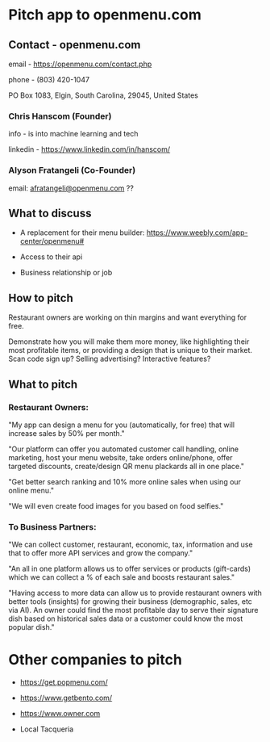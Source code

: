 # Pitch app to openmenu.com

## Contact - openmenu.com

email - https://openmenu.com/contact.php

phone - (803) 420-1047

PO Box 1083, Elgin, South Carolina, 29045, United States

### Chris Hanscom (Founder)

info - is into machine learning and tech

linkedin - https://www.linkedin.com/in/hanscom/

### Alyson Fratangeli (Co-Founder)

email: afratangeli@openmenu.com ??

## What to discuss

- A replacement for their menu builder: https://www.weebly.com/app-center/openmenu#

- Access to their api

- Business relationship or job

## How to pitch

Restaurant owners are working on thin margins and want everything for free.

Demonstrate how you will make them more money, like highlighting their most profitable items, or providing a design that is unique to their market. Scan code sign up? Selling advertising? Interactive features?

## What to pitch

### Restaurant Owners:

"My app can design a menu for you (automatically, for free) that will increase sales by 50% per month."

"Our platform can offer you automated customer call handling, online marketing, host your menu website, take orders online/phone, offer targeted discounts, create/design QR menu plackards all in one place."

"Get better search ranking and 10% more online sales when using our online menu."

"We will even create food images for you based on food selfies."

### To Business Partners:

"We can collect customer, restaurant, economic, tax, information and use that to offer more API services and grow the company."

"An all in one platform allows us to offer services or products (gift-cards) which we can collect a % of each sale and boosts restaurant sales."

"Having access to more data can allow us to provide restaurant owners with better tools (insights) for growing their business (demographic, sales, etc via AI). An owner could find the most profitable day to serve their signature dish based on historical sales data or a customer could know the most popular dish."

# Other companies to pitch

- https://get.popmenu.com/

- https://www.getbento.com/

- https://www.owner.com

- Local Tacqueria
